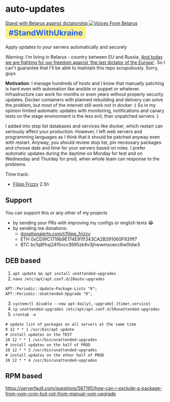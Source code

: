 # auto-updates

[Stand with Belarus against dictatorship <img src="https://upload.wikimedia.org/wikipedia/commons/thumb/e/ea/Presidential_Standard_of_Belarus_%28fictional%29.svg/240px-Presidential_Standard_of_Belarus_%28fictional%29.svg.png" width="20" height="20" alt="Voices From Belarus" />](https://bysol.org/en/) [![Stand With Ukraine](https://raw.githubusercontent.com/vshymanskyy/StandWithUkraine/main/badges/StandWithUkraine.svg)](https://vshymanskyy.github.io/StandWithUkraine)

Apply updates to your servers automatically and securely

Warning: I'm living in Belarus - country between EU and Russia. [And today we are fighting for our freedom against 'the last dictator of the Europe'](https://www.euronews.com/2020/06/25/belarus-is-no-longer-scared-of-lukashenko-europe-s-last-dictator-will-fall-view).
So I can't guarantee that I'll be able to maintain this repo scrupulously. Sorry, guys

**Motivation**: I manage hundreds of hosts and I know that manually patching is hard even with automation like ansible or puppet or whatever. Infrastructure can work for months or even years without properly security updates. Docker containers with planned rebuilding and delivery can solve the problem, but most of the internet still work not in docker :) So in my opinion limited automatic updates with monitoring, notifications and canary tests on the stage environment is the less evil, than unpatched servers :)

I added into stop list databases and services like docker, which restart can seriously affect your production. However, I left web servers and programming languages as I think that it should be patched anyway even with restart. Anyway, you should review stop list, pin necessary packages and choose date and time for your servers based on roles. I prefer automatic updates during the daytime on Monday for test and on Wednesday and Thurday for prod, when whole team can response to the problems.

Time track:
- [Filipp Frizzy](https://github.com/Friz-zy/) 2.5h

## Support

You can support this or any other of my projects
* by sending your PRs with improving my configs or english texts 😂
* by sending me donations:
  - [donationalerts.com/r/filipp_frizzy](https://www.donationalerts.com/r/filipp_frizzy)
  - ETH 0xCD9fC1719b9E174E911f343CA2B391060F931ff7
  - BTC bc1q8fhsj24f5ncv3995zk9v3jhwwmscecc6w0tdw3

## DEB based

1. `apt update && apt install unattended-upgrades`
2. `nano /etc/apt/apt.conf.d/20auto-upgrades`
```
APT::Periodic::Update-Package-Lists "0";
APT::Periodic::Unattended-Upgrade "0";
```
3. `systemctl disable --now apt-daily{,-upgrade}.{timer,service}`
4. `cp unattended-upgrades /etc/apt/apt.conf.d/50unattended-upgrades`
5. `crontab -e`
```
# update list of packages on all servers at the same time
0 12 * * 1 /usr/bin/apt update
# install updates on the TEST
10 12 * * 1 /usr/bin/unattended-upgrades
# install updates on the half of PROD
10 12 * * 3 /usr/bin/unattended-upgrades
# install updates on the other half of PROD
10 12 * * 4 /usr/bin/unattended-upgrades
```

## RPM based
https://serverfault.com/questions/567195/how-can-i-exclude-a-package-from-yum-cron-but-not-from-manual-yum-upgrade
